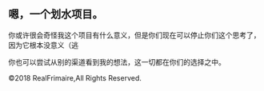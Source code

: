 ## 嗯，一个划水项目。

你或许很会奇怪我这个项目有什么意义，但是你们现在可以停止你们这个思考了，因为它根本没意义（逃

你也可以尝试从别的渠道看到我的想法，这一切都在你们的选择之中。

©2018 RealFrimaire,All Rights Reserved.
